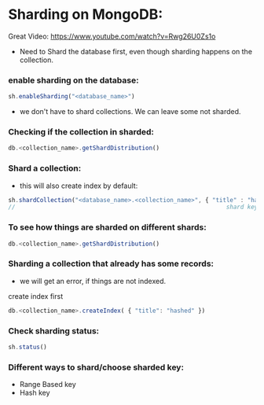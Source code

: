 # Sharding on MongoDB:

Great Video: https://www.youtube.com/watch?v=Rwg26U0Zs1o

- Need to Shard the database first, even though sharding happens on the collection.

### enable sharding on the database:

```js
sh.enableSharding("<database_name>")
```
- we don't have to shard collections. We can leave some not sharded.

### Checking if the collection in sharded:
```js
db.<collection_name>.getShardDistribution()
```

### Shard a collection:
- this will also create index by default:
```js
sh.shardCollection("<database_name>.<collection_name>", { "title" : "hashed" } )
//                                                            shard key
```

### To see how things are sharded on different shards:

```js
db.<collection_name>.getShardDistribution()
```

### Sharding a collection that already has some records:
- we will get an error, if things are not indexed.


create index first
```js
db.<collection_name>.createIndex( { "title": "hashed" })
```

### Check sharding status:

```js
sh.status()
```

### Different ways to shard/choose sharded key:
- Range Based key
- Hash key



